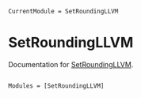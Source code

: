 ```@meta
CurrentModule = SetRoundingLLVM
```

# SetRoundingLLVM

Documentation for [SetRoundingLLVM](https://github.com/orkolorko/SetRoundingLLVM.jl).

```@index
```

```@autodocs
Modules = [SetRoundingLLVM]
```
